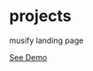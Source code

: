 # projects
 musify landing page

 [See Demo](https://bushido2014.github.io/projects/musify-landing/)